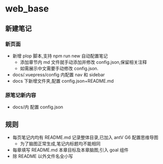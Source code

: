 # web_base

## 新建笔记

### 新页面

-   新增 plop 脚本,支持 npm run new 自动配置笔记
    - 添加章节内 md 文件就手动添加并修改 config.json,保留相关注释
    - 如需展示中文需要手动修改 config.json.
-   docs/.vuepress/config 内配置 nav 和 sidebar
-   docs 下新增文件夹,配置 config.json+README.md

### 原笔记新内容

-   docs/内 配置 config.json

## 规则

-   每页笔记内均有 README.md 记录整体目录,已加入 antV G6 配置思维导图
    -   为了脑图正常生成,笔记内标题均不能相同
-   每章填写 README.md 本章目标及本章脑图,引入 goal 组件
-   除 README 以外文件名全小写
